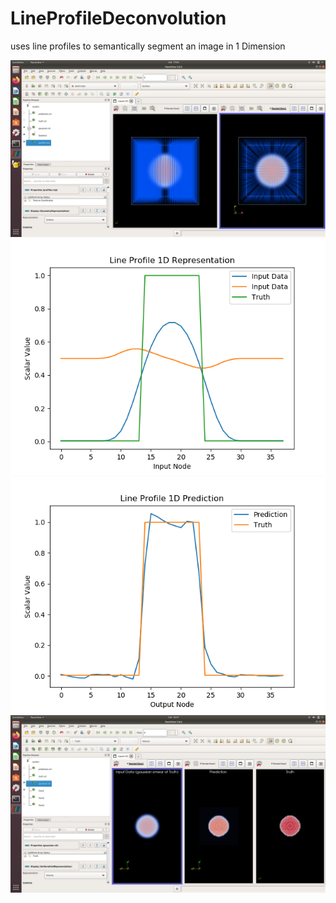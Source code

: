 # LineProfileDeconvolution
uses line profiles to semantically segment an image in 1 Dimension

![Data Acquisition](https://github.com/kevindean/LineProfileDeconvolution/blob/master/Screenshot%20from%202020-04-25%2017-04-20.png)
![Transcribe to Neural Net Input Data](https://github.com/kevindean/LineProfileDeconvolution/blob/master/LineProfileData.png)
![Network Prediction of Line Profile in 1 Dimension](https://github.com/kevindean/LineProfileDeconvolution/blob/master/LineProfilePrediction.png)
![Mapped back into a 3 Dimensional image as ---> Input, Prediction, Truth](https://github.com/kevindean/LineProfileDeconvolution/blob/master/Screenshot%20from%202020-04-25%2016-57-52.png)

